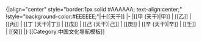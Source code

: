 {|align="center" style="border:1px solid #AAAAAA; text-align:center;"
!style="background-color:#EEEEEE;"|十[[天干]]
|-
|[[甲 (天干)|甲]] | [[乙]] | [[丙]] | [[丁 (天干)|丁]] | [[戊]] | [[己 (天干)|己]] | [[庚]] | [[辛 (天干)|辛]] | [[壬]] | [[癸]]
|}<noinclude>
[[Category:中国文化导航模板]]
</noinclude>